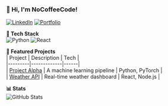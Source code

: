 ### 👋 Hi, I'm NoCoffeeCode!  
[![LinkedIn](https://img.shields.io/badge/LinkedIn-0077B5?logo=linkedin)](https://linkedin.com/in/you)
[![Portfolio](https://img.shields.io/badge/Portfolio-FF5722?logo=google-chrome)](https://your-portfolio.com)

**🔧 Tech Stack**  
![Python](https://img.shields.io/badge/Python-3776AB?logo=python)
![React](https://img.shields.io/badge/React-61DAFB?logo=react)

**🚀 Featured Projects**  
| Project | Description | Tech |  
|---------|-------------|------|  
| [Project Alpha](https://github.com/you/alpha) | A machine learning pipeline | Python, PyTorch |  
| [Weather API](https://github.com/you/weather) | Real-time weather dashboard | React, Node.js |  

**📊 Stats**  
![GitHub Stats](https://github-readme-stats.vercel.app/api?username=NoCoffeeCode&show_icons=true&theme=radical)

<!--
**NoCoffeeCode/NoCoffeeCode** is a ✨ _special_ ✨ repository because its `README.md` (this file) appears on your GitHub profile.

Here are some ideas to get you started:

- 🔭 I’m currently working on ...
- 🌱 I’m currently learning ...
- 👯 I’m looking to collaborate on ...
- 🤔 I’m looking for help with ...
- 💬 Ask me about ...
- 📫 How to reach me: ...
- 😄 Pronouns: ...
- ⚡ Fun fact: ...
-->
